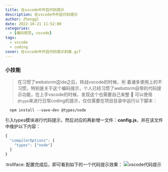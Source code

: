 ```yaml
---
title: 在vscode中开启代码提示
description: 在vscode中开启代码提示
author: Zhenggl
date: 2022-10-21 11:52:00
categories:
  - [编码规范, vscode]
tags:
  - vscode
  - coding
cover: 在vscode中开启代码提示封面.gif
---
```


### 小技能
> 在习惯了webstorm这ide之后，转战vscode的时候，:u6709: 着诸多使用上的不习惯，特别是关于这个编码提示，个人已经习惯了webstorm自带的代码提示功能，在上手vscode的时候，发现这个也需要自己来整
> :stars: 可以使用`@type`来进行日常coding的提示，仅仅需要在项目目录中运行以下脚本：

```shell
  npm install --save-dev @types/node
```
引入types模块进行代码提示，然后对应的再新增一文件：**config.js**，并在该文件中维护以下内容：
```javascript
{
  "compilerOptions": {
    "types": ["node"]
  }
}
```
:trollface: 配置完成后，即可看到如下的一个代码提示效果：
![vscode代码提示](vscode代码提示.gif)